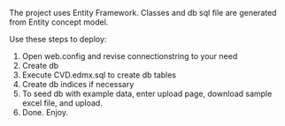 The project uses Entity Framework.
Classes and db sql file are generated from Entity concept model.

Use these steps to deploy:
1. Open web.config and revise connectionstring to your need
2. Create db
3. Execute CVD.edmx.sql to create db tables
4. Create db indices if necessary
5. To seed db with example data, enter upload page, download sample excel file, and upload.
6. Done. Enjoy.